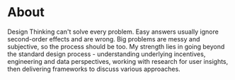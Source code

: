 
# About

Design Thinking can't solve every problem. Easy answers usually ignore second-order effects and are wrong. Big problems are messy and subjective, so the process should be too. My strength lies in going beyond the standard design process - understanding underlying incentives, engineering and data perspectives, working with research for user insights, then delivering frameworks to discuss various approaches.
